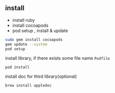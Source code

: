 
## install

* install ruby
* install cocoapods
* pod setup , install & update

```sh
sudo gem install cocoapods
gem update --system
pod setup
```

install library, if there exists some file name `Podfile`
```
pod install
```

install doc for third library(optional)
```sh
brew install appledoc
```
